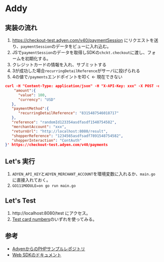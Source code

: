 # Addy

## 実装の流れ
1. https://checkout-test.adyen.com/v40/paymentSession にリクエストを送り、`paymentSession`のデータをビューに入れ込む。
2. JSで`paymentSession`のデータを取得しSDKの`chckt.checkout`に渡し、フォームを初期化する。
3. クレジットカードの情報を入れ、サブミットする
4. 3が成功した場合`recurringDetailReference`がサーバに投げられる
5. 4の値で`/payments`エンドポイントを叩く ← 現在できない

```json
curl -H "Content-Type: application/json" -H "X-API-Key: xxx" -X POST -d '{
	"amount":{
      "value": 100,
      "currency": "USD"
   },
   "paymentMethod":{
      "recurringDetailReference": "8315487546018717"
   },
   "reference": "randomId123354asdfasdf1548754582",
   "merchantAccount": "xxx",
   "returnUrl": "http://localhost:8080/result",
   "shopperReference": "1234565asdfsadf7891548754582",
   "shopperInteraction": "ContAuth"
}' https://checkout-test.adyen.com/v40/payments
```

## Let's 実行

1. `ADYEN_API_KEY`と`ADYEN_MERCHANT_ACCOUNT`を環境変数に入れるか、`main.go`に直接入れておく。
2. `GO111MODULE=on go run main.go`

## Let's Test
1. http://localhost:8080/test にアクセス。
2. [Test card numbers](https://docs.adyen.com/developers/test-cards/test-card-numbers)のいずれを使ってみる。

## 参考
- [AdyenからのPHPサンプルレポジトリ](https://github.com/Adyen/adyen-web-sdk-sample-code)
- [Web SDKのドキュメント](https://docs.adyen.com/developers/checkout/web-sdk)
